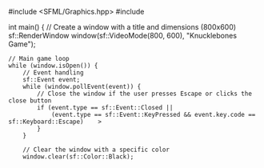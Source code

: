 #include <SFML/Graphics.hpp>
#include <iostream>

int main()
{
// Create a window with a title and dimensions (800x600)
sf::RenderWindow window(sf::VideoMode(800, 600), "Knucklebones Game");

    // Main game loop
    while (window.isOpen()) {
        // Event handling
        sf::Event event;
        while (window.pollEvent(event)) {
            // Close the window if the user presses Escape or clicks the close button
            if (event.type == sf::Event::Closed ||
                (event.type == sf::Event::KeyPressed && event.key.code == sf::Keyboard::Escape)    >
            }
        }

        // Clear the window with a specific color
        window.clear(sf::Color::Black);



